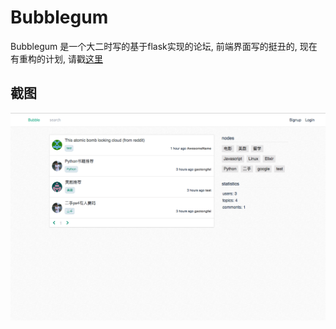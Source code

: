 # Bubblegum

Bubblegum 是一个大二时写的基于flask实现的论坛, 前端界面写的挺丑的, 现在有重构的计划, 请戳[这里](https://github.com/getquillapp/quill)

## 截图

![screenshot](/screenshots/screenshot.png)
